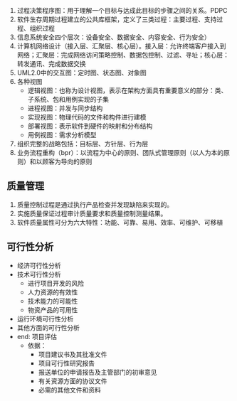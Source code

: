 1. 过程决策程序图：用于理解一个目标与达成此目标的步骤之间的关系。PDPC
2. 软件生存周期过程建立的公共库框架，定义了三类过程：主要过程、支持过程、组织过程
3. 信息系统安全四个层次：设备安全、数据安全、内容安全、行为安全）
4. 计算机网络设计（接入层、汇聚层、核心层）。接入层：允许终端客户接入到网络；汇聚层：完成网络访问策略控制、数据包控制、过滤、寻址；核心层：转发通讯、完成数据交换
5. UML2.0中的交互图：定时图、状态图、对象图
6. 各种视图
    - 逻辑视图：也称为设计视图，表示在架构方面具有重要意义的部分：类、子系统、包和用例实现的子集
    - 进程视图：并发与同步结构
    - 实现视图：物理代码的文件和构件进行建模
    - 部署视图：表示软件到硬件的映射和分布结构
    - 用例视图：需求分析模型
7. 组织完整的战略包括：目标层、方针层、行为层
8. 业务流程重构（bpr）：以流程为中心的原则、团队式管理原则（以人为本的原则）和以顾客为导向的原则


## 质量管理
1. 质量控制过程是通过执行产品检查并发现缺陷来实现的。
2. 实施质量保证过程审计质量要求和质量控制测量结果。
3. 软件质量属性可分为六大特性：功能、可靠、易用、效率、可维护、可移植

## 可行性分析
- 经济可行性分析
- 技术可行性分析
    - 进行项目开发的风险
    - 人力资源的有效性
    - 技术能力的可能性
    - 物资产品的可用性
- 运行环境可行性分析
- 其他方面的可行性分析
- end: 项目评估
    - 依据：
        - 项目建议书及其批准文件
        - 项目可行性研究报告
        - 报送单位的申请报告及主管部门的初审意见
        - 有关资源方面的协议文件
        - 必需的其他文件和资料
    
